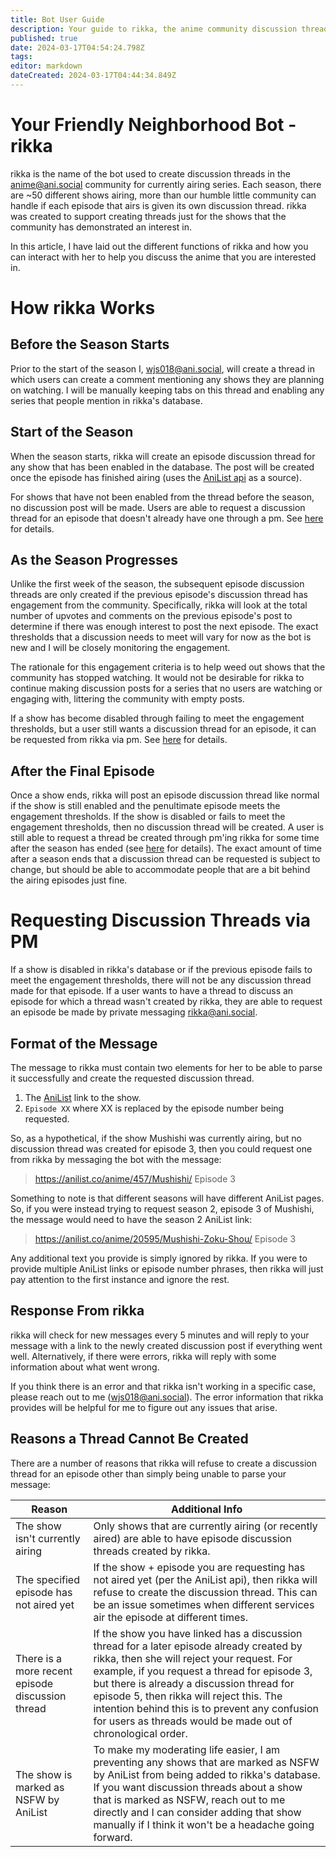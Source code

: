 ```yaml
---
title: Bot User Guide
description: Your guide to rikka, the anime community discussion thread bot.
published: true
date: 2024-03-17T04:54:24.798Z
tags: 
editor: markdown
dateCreated: 2024-03-17T04:44:34.849Z
---
```


# Your Friendly Neighborhood Bot - rikka

rikka is the name of the bot used to create discussion threads in the anime@ani.social community for currently airing series. Each season, there are ~50 different shows airing, more than our humble little community can handle if each episode that airs is given its own discussion thread. rikka was created to support creating threads just for the shows that the community has demonstrated an interest in.

In this article, I have laid out the different functions of rikka and how you can interact with her to help you discuss the anime that you are interested in.

# How rikka Works

## Before the Season Starts

Prior to the start of the season I, wjs018@ani.social, will create a thread in which users can create a comment mentioning any shows they are planning on watching. I will be manually keeping tabs on this thread and enabling any series that people mention in rikka's database.

## Start of the Season

When the season starts, rikka will create an episode discussion thread for any show that has been enabled in the database. The post will be created once the episode has finished airing (uses the [AniList api](https://anilist.gitbook.io/anilist-apiv2-docs) as a source).

For shows that have not been enabled from the thread before the season, no discussion post will be made. Users are able to request a discussion thread for an episode that doesn't already have one through a pm. See [here](https://wiki.lemmyanime.com/en/rikka#requesting-discussion-threads-via-pm) for details.

## As the Season Progresses

Unlike the first week of the season, the subsequent episode discussion threads are only created if the previous episode's discussion thread has engagement from the community. Specifically, rikka will look at the total number of upvotes and comments on the previous episode's post to determine if there was enough interest to post the next episode. The exact thresholds that a discussion needs to meet will vary for now as the bot is new and I will be closely monitoring the engagement.

The rationale for this engagement criteria is to help weed out shows that the community has stopped watching. It would not be desirable for rikka to continue making discussion posts for a series that no users are watching or engaging with, littering the community with empty posts.

If a show has become disabled through failing to meet the engagement thresholds, but a user still wants a discussion thread for an episode, it can be requested from rikka via pm. See [here](https://wiki.lemmyanime.com/en/rikka#requesting-discussion-threads-via-pm) for details.

## After the Final Episode

Once a show ends, rikka will post an episode discussion thread like normal if the show is still enabled and the penultimate episode meets the engagement thresholds. If the show is disabled or fails to meet the engagement thresholds, then no discussion thread will be created. A user is still able to request a thread be created through pm'ing rikka for some time after the season has ended (see [here](https://wiki.lemmyanime.com/en/rikka#requesting-discussion-threads-via-pm) for details). The exact amount of time after a season ends that a discussion thread can be requested is subject to change, but should be able to accommodate people that are a bit behind the airing episodes just fine.

# Requesting Discussion Threads via PM

If a show is disabled in rikka's database or if the previous episode fails to meet the engagement thresholds, there will not be any discussion thread made for that episode. If a user wants to have a thread to discuss an episode for which a thread wasn't created by rikka, they are able to request an episode be made by private messaging rikka@ani.social.

## Format of the Message

The message to rikka must contain two elements for her to be able to parse it successfully and create the requested discussion thread.

1. The [AniList](https://anilist.co/) link to the show.
2. `Episode XX` where XX is replaced by the episode number being requested.

So, as a hypothetical, if the show Mushishi was currently airing, but no discussion thread was created for episode 3, then you could request one from rikka by messaging the bot with the message:

> https://anilist.co/anime/457/Mushishi/ Episode 3

Something to note is that different seasons will have different AniList pages. So, if you were instead trying to request season 2, episode 3 of Mushishi, the message would need to have the season 2 AniList link:

> https://anilist.co/anime/20595/Mushishi-Zoku-Shou/ Episode 3

Any additional text you provide is simply ignored by rikka. If you were to provide multiple AniList links or episode number phrases, then rikka will just pay attention to the first instance and ignore the rest.

## Response From rikka

rikka will check for new messages every 5 minutes and will reply to your message with a link to the newly created discussion post if everything went well. Alternatively, if there were errors, rikka will reply with some information about what went wrong.

If you think there is an error and that rikka isn't working in a specific case, please reach out to me (wjs018@ani.social). The error information that rikka provides will be helpful for me to figure out any issues that arise.

## Reasons a Thread Cannot Be Created

There are a number of reasons that rikka will refuse to create a discussion thread for an episode other than simply being unable to parse your message:

| Reason | Additional Info |
| ------ | --------------- |
| The show isn't currently airing | Only shows that are currently airing (or recently aired) are able to have episode discussion threads created by rikka. |
| The specified episode has not aired yet | If the show + episode you are requesting has not aired yet (per the AniList api), then rikka will refuse to create the discussion thread. This can be an issue sometimes when different services air the episode at different times. |
| There is a more recent episode discussion thread | If the show you have linked has a discussion thread for a later episode already created by rikka, then she will reject your request. For example, if you request a thread for episode 3, but there is already a discussion thread for episode 5, then rikka will reject this. The intention behind this is to prevent any confusion for users as threads would be made out of chronological order. |
| The show is marked as NSFW by AniList | To make my moderating life easier, I am preventing any shows that are marked as NSFW by AniList from being added to rikka's database. If you want discussion threads about a show that is marked as NSFW, reach out to me directly and I can consider adding that show manually if I think it won't be a headache going forward. |